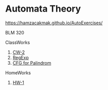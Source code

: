 # Automata Theory
https://hamzacakmak.github.io/AutoExercises/

BLM 320

ClassWorks
1. [CW-2](https://hamzacakmak.github.io/AutoExercises/CW2)
2. [RegExp](https://hamzacakmak.github.io/AutoExercises/RegExp)
3. [CFG for Palindrom](https://hamzacakmak.github.io/AutoExercises/CFGPalindrome)

HomeWorks
1. [HW-1](https://hamzacakmak.github.io/AutoExercises/HW1)
